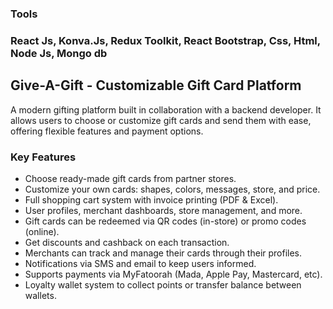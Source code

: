 <h3>Tools<h3/>
<p>React Js, Konva.Js, Redux Toolkit, React Bootstrap, Css, Html, Node Js, Mongo db</p>
<h2>Give-A-Gift - Customizable Gift Card Platform</h2>
<p>A modern gifting platform built in collaboration with a backend developer. It allows users to choose or customize gift cards and send them with ease, offering flexible features and payment options.</p>
<h3>Key Features</h3>
<ul>
  <li>Choose ready-made gift cards from partner stores.</li>
  <li>Customize your own cards: shapes, colors, messages, store, and price.</li>
  <li>Full shopping cart system with invoice printing (PDF & Excel).</li>
  <li>User profiles, merchant dashboards, store management, and more.</li>
  <li>Gift cards can be redeemed via QR codes (in-store) or promo codes (online).</li>
  <li>Get discounts and cashback on each transaction.</li>
  <li>Merchants can track and manage their cards through their profiles.</li>
  <li>Notifications via SMS and email to keep users informed.</li>
  <li>Supports payments via MyFatoorah (Mada, Apple Pay, Mastercard, etc).</li>
  <li>Loyalty wallet system to collect points or transfer balance between wallets.</li>
</ul>
